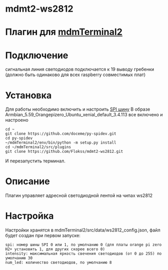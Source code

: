 # mdmt2-ws2812
# Плагин для [mdmTerminal2](https://github.com/Aculeasis/mdmTerminal2)
# Подключение 
 сигнальная линия светодиодов подключается к 19 выводу гребенки (должно быть одинаково для всех raspberry совместимых плат) 
# Установка
Для работы необходимо включить и настроить [SPI шину](https://micro-pi.ru/включение-шины-spi-на-orange-pi/) 
В образе Armbian_5.59_Orangepizero_Ubuntu_xenial_default_3.4.113 все включено и настроено
```
cd ~
git clone https://github.com/doceme/py-spidev.git
cd py-spidev
~/mdmTerminal2/env/bin/python -m setup.py install
cd ~/mdmTerminal2/src/plugins
git clone https://github.com/Flokss/mdmt2-ws2812.git

```
И перезапустить терминал.
# Описание
Плагин управляет адресной светодиодной лентой на чипах ws2812

# Настройка
Настройки хранятся в mdmTerminal2/src/data/ws2812_config.json, файл будет создан при первом запуске:
```
spi: номер шины SPI 0 или 1, по умолчанию 0 (для платы orange pi zero H2+ установить 1, для других скорее всего 0)
intensity: максимальная яркость свечения светодиодов (от 0 до 255) по умолчанию 30
num_led: количество светодиодов, по умолчанию 8
```
